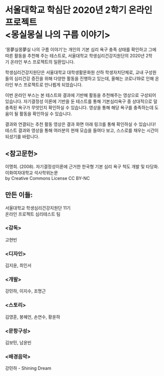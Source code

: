 # 서울대학교 학심단 2020년 2학기 온라인 프로젝트<br><몽실몽실 나의 구름 이야기>
‘몽夢실몽夢실 나의 구름 이야기’는 개인의 기본 심리 욕구 충족 상태를 확인하고 그에 따른 활동을 추천해 주는 테스트로, 서울대학교 학생심리건강지원단의 2020년 2학기 온라인 부스 프로젝트의 일환입니다.

학생심리건강지원단은 서울대학교 대학생활문화원 산하 학생자치단체로, 교내 구성원들의 심리건강 증진을 위해 다양한 활동을 진행하고 있는데, 올해는 코로나19로 인해 온라인 부스 프로젝트로 만나뵙게 되었습니다.

이번 온라인 부스는 본 테스트와 결과에 기반해 활동을 추천해주는 영상으로 구성되어 있습니다. 자기결정성 이론에 기반을 둔 테스트를 통해 기본심리욕구 중 상대적으로 덜 충족된 욕구가 무엇인지 확인하실 수 있습니다. 영상을 통해 해당 욕구를 충족하는데 도움이 될 활동을 확인하실 수 있습니다.

결과와 연결되는 추천 활동 영상은 결과 화면 아래 링크를 통해 확인하실 수 있습니다! 테스트 결과와 영상을 통해 여러분의 현재 모습을 들여다 보고, 스스로를 채우는 시간이 되셨기를 바랍니다.
<br>
## <참고문헌>
이명희. (2008). 자기결정성이론에 근거한 한국형 기본 심리 욕구 척도 개발 및 타당화. 이화여자대학교 석사학위논문\
by Creative Commons License CC BY-NC

## 만든 이들:
서울대학교 학생심리건강지원단 11기\
온라인 프로젝트 심리테스트 팀

### <감독>
고현빈

### <디자인>
김지윤, 최인서

### <개발>
강민하, 이지수, 조명근

### <스토리>
김영훈, 봉혜언, 손연수, 황윤하

### <문항구성>
김보민, 남윤빈

### <배경음악>
강민하 - Shining Dream
